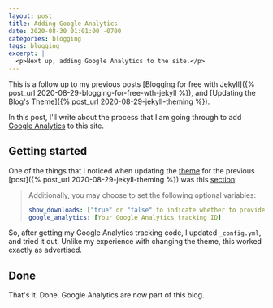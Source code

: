 ```yaml
---
layout: post
title: Adding Google Analytics
date: 2020-08-30 01:01:00 -0700
categories: blogging
tags: blogging
excerpt: |
  <p>Next up, adding Google Analytics to the site.</p>
---
```


This is a follow up to my previous posts [Blogging for free with
Jekyll]({% post_url 2020-08-29-blogging-for-free-wth-jekyll %}), and [Updating the Blog's
Theme]({% post_url 2020-08-29-jekyll-theming %}).

In this post, I'll write about the process that I am going through to add
[Google Analytics](https://analytics.google.com/) to this site.

## Getting started

One of the things that I noticed when updating the [theme](https://github.com/pages-themes/midnight) for the previous
[post]({% post_url 2020-08-29-jekyll-theming %}) was this
[section](https://github.com/pages-themes/midnight#configuration-variables):

> Additionally, you may choose to set the following optional variables:
>
> ```yml
> show_downloads: ["true" or "false" to indicate whether to provide a download URL]
> google_analytics: [Your Google Analytics tracking ID]
> ```

So, after getting my Google Analytics tracking code, I updated `_config.yml`, and tried it out. Unlike my experience
with changing the theme, this worked exactly as advertised.

## Done

That's it. Done. Google Analytics are now part of this blog.

